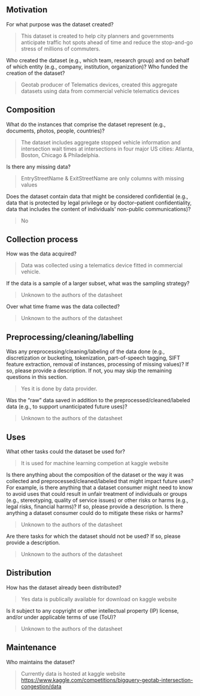 
## Motivation

For what purpose was the dataset created? 
>This dataset is created to  help city planners and governments anticipate traffic hot spots ahead of time and reduce the stop-and-go stress of millions of commuters.

Who created the dataset (e.g., which team, research group) and on behalf of which entity (e.g., company, institution, organization)? Who funded the creation of the dataset?

>Geotab producer of Telematics devices, created this aggregate datasets using data from commercial vehicle telematics devices
 
## Composition

What do the instances that comprise the dataset represent (e.g., documents, photos, people, countries)? 

>The dataset includes aggregate stopped vehicle information and intersection wait times at intersections in four major US cities: Atlanta, Boston, Chicago & Philadelphia. 

Is there any missing data?

>EntryStreetName & ExitStreetName are only columns with missing values

Does the dataset contain data that might be considered confidential (e.g., data that is protected by legal privilege or by    doctor–patient confidentiality, data that includes the content of individuals’ non-public communications)?

>No

## Collection process

How was the data acquired? 

>Data was collected using a telematics device fitted in commercial vehicle.
 
If the data is a sample of a larger subset, what was the sampling strategy? 

>Unknown to the authors of the datasheet	

Over what time frame was the data collected?
>Unknown to the authors of the datasheet

## Preprocessing/cleaning/labelling

Was any preprocessing/cleaning/labeling of the data done (e.g., discretization or bucketing, tokenization, part-of-speech tagging, SIFT feature extraction, removal of instances, processing of missing values)? If so, please provide a description. If not, you may skip the remaining questions in this section. 

>Yes it is done by data provider. 

Was the “raw” data saved in addition to the preprocessed/cleaned/labeled data (e.g., to support unanticipated future uses)? 

>Unknown to the authors of the datasheet

## Uses

What other tasks could the dataset be used for? 

>It is used for machine learning competion at kaggle website

Is there anything about the composition of the dataset or the way it was collected and preprocessed/cleaned/labeled that might impact future uses? For example, is there anything that a dataset consumer might need to know to avoid uses that could result in unfair treatment of individuals or groups (e.g., stereotyping, quality of service issues) or other risks or harms (e.g., legal risks, financial harms)? If so, please provide a description. Is there anything a dataset consumer could do to mitigate these risks or harms? 

>Unknown to the authors of the datasheet

Are there tasks for which the dataset should not be used? If so, please provide a description.

>Unknown to the authors of the datasheet

## Distribution
How has the dataset already been distributed? 

>Yes data is publically available for download on kaggle website

Is it subject to any copyright or other intellectual property (IP) license, and/or under applicable terms of use (ToU)?  
>Unknown to the authors of the datasheet

## Maintenance

Who maintains the dataset?
>Currently data is hosted at kaggle website  
https://www.kaggle.com/competitions/bigquery-geotab-intersection-congestion/data

